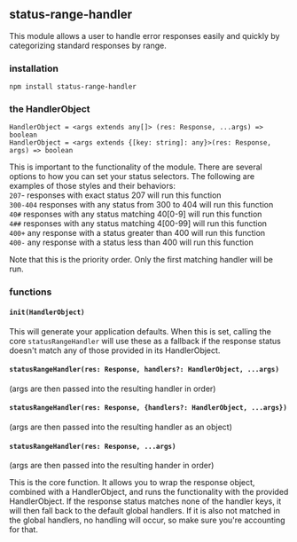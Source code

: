 ## status-range-handler

This module allows a user to handle error responses easily and quickly by categorizing standard responses by range.

### installation
```npm install status-range-handler```

### the HandlerObject
```
HandlerObject = <args extends any[]> (res: Response, ...args) => boolean
HandlerObject = <args extends {[key: string]: any}>(res: Response, args) => boolean
```

This is important to the functionality of the module. There are several options to how you can set your status selectors. The following are examples of those styles and their behaviors:  
```207```- responses with exact status 207 will run this function  
```300-404``` responses with any status from 300 to 404 will run this function  
```40#``` responses with any status matching 40[0-9] will run this function  
```4##``` responses with any status matching 4[00-99] will run this function  
```400+``` any response with a status greater than 400 will run this function  
    ```400-``` any response with a status less than 400 will run this function  

Note that this is the priority order. Only the first matching handler will be run.


### functions

#### ```init(HandlerObject)```
This will generate your application defaults. When this is set, calling the core ```statusRangeHandler``` will use these as a fallback if the response status doesn't match any of those provided in its HandlerObject.

#### ```statusRangeHandler(res: Response, handlers?: HandlerObject, ...args)```
(args are then passed into the resulting handler in order)
#### ```statusRangeHandler(res: Response, {handlers?: HandlerObject, ...args})```
(args are then passed into the resulting handler as an object)
#### ```statusRangeHandler(res: Response, ...args)```
(args are then passed into the resulting hander in order)


This is the core function. It allows you to wrap the response object, combined with a HandlerObject, and runs the functionality with the provided HandlerObject. If the response status matches none of the handler keys, it will then fall back to the default global handlers. If it is also not matched in the global handlers, no handling will occur, so make sure you're accounting for that.